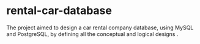 # rental-car-database
The project aimed to design a car rental company database, using MySQL and PostgreSQL, by defining all the conceptual and logical designs .
